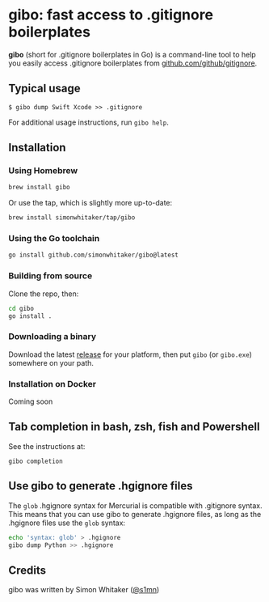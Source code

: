 # gibo: fast access to .gitignore boilerplates

**gibo** (short for .gitignore boilerplates in Go) is a command-line tool to help you easily access .gitignore boilerplates from [github.com/github/gitignore](https://github.com/github/gitignore).

## Typical usage

```console
$ gibo dump Swift Xcode >> .gitignore
```

For additional usage instructions, run `gibo help`.

## Installation

### Using Homebrew

```sh
brew install gibo
```

Or use the tap, which is slightly more up-to-date:

```sh
brew install simonwhitaker/tap/gibo
```

<!-- ### Using Chocolatey

```
choco install gibo
``` -->

### Using the Go toolchain

```sh
go install github.com/simonwhitaker/gibo@latest
```

### Building from source

Clone the repo, then:

```sh
cd gibo
go install .
```

### Downloading a binary

Download the latest [release](https://github.com/simonwhitaker/gibo/releases) for your platform, then put `gibo` (or `gibo.exe`) somewhere on your path.

### Installation on Docker

Coming soon

## Tab completion in bash, zsh, fish and Powershell

See the instructions at:

```
gibo completion
```

## Use gibo to generate .hgignore files

The `glob` .hgignore syntax for Mercurial is compatible with .gitignore syntax. This means that you can use gibo to generate .hgignore files, as long as the .hgignore files use the `glob` syntax:

```sh
echo 'syntax: glob' > .hgignore
gibo dump Python >> .hgignore
```

## Credits

gibo was written by Simon Whitaker ([@s1mn](http://twitter.com/s1mn))
